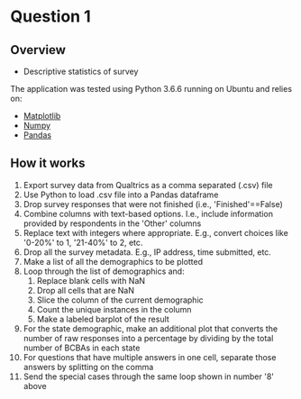 # Question 1

## Overview
* Descriptive statistics of survey

The application was tested using Python 3.6.6 running on Ubuntu and relies on:
* [Matplotlib](https://matplotlib.org/)
* [Numpy](http://www.numpy.org/)
* [Pandas](https://pandas.pydata.org/)

## How it works

1. Export survey data from Qualtrics as a comma separated (.csv) file
2. Use Python to load .csv file into a Pandas dataframe
3. Drop survey responses that were not finished (i.e., 'Finished'==False)
4. Combine columns with text-based options. I.e., include information provided by respondents in the 'Other' columns
5. Replace text with integers where appropriate. E.g., convert choices like '0-20%' to 1, '21-40%' to 2, etc.
6. Drop all the survey metadata. E.g., IP address, time submitted, etc.
7. Make a list of all the demographics to be plotted
8. Loop through the list of demographics and:
	1. Replace blank cells with NaN
	2. Drop all cells that are NaN
	3. Slice the column of the current demographic
	4. Count the unique instances in the column
	5. Make a labeled barplot of the result
9. For the state demographic, make an additional plot that converts the number of raw responses into a percentage by dividing by the total number of BCBAs in each state
10. For questions that have multiple answers in one cell, separate those answers by splitting on the comma
11. Send the special cases through the same loop shown in number '8' above
